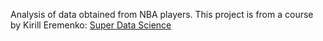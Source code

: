 Analysis of data obtained from NBA players. This project is from a course by 
Kirill Eremenko: [Super Data Science](https://www.superdatascience.com)
